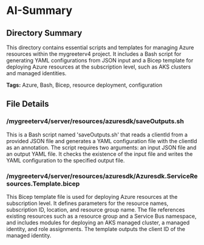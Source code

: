 # AI-Summary
## Directory Summary
This directory contains essential scripts and templates for managing Azure resources within the mygreeterv4 project. It includes a Bash script for generating YAML configurations from JSON input and a Bicep template for deploying Azure resources at the subscription level, such as AKS clusters and managed identities.

**Tags:** Azure, Bash, Bicep, resource deployment, configuration

## File Details
    
### /mygreeterv4/server/resources/azuresdk/saveOutputs.sh
This is a Bash script named 'saveOutputs.sh' that reads a clientId from a provided JSON file and generates a YAML configuration file with the clientId as an annotation. The script requires two arguments: an input JSON file and an output YAML file. It checks the existence of the input file and writes the YAML configuration to the specified output file.

### /mygreeterv4/server/resources/azuresdk/Azuresdk.ServiceResources.Template.bicep
This Bicep template file is used for deploying Azure resources at the subscription level. It defines parameters for the resource names, subscription ID, location, and resource group name. The file references existing resources such as a resource group and a Service Bus namespace, and includes modules for deploying an AKS managed cluster, a managed identity, and role assignments. The template outputs the client ID of the managed identity.

